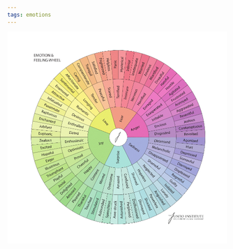 ```yaml
---
tags: emotions
---
```

<img src="./../../attachments/0e2281cf2bbc53ac0b6cb35212c40e26.png" width=1000 align="left">